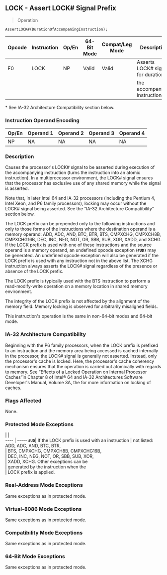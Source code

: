 ## LOCK - Assert LOCK# Signal Prefix

> Operation

``` slim
AssertLOCK#(DurationOfAccompaningInstruction);

```

 Opcode| Instruction| Op/En| 64-Bit Mode| Compat/Leg Mode| Description                         
 ---  | --- | --- | --- | --- | ---
 F0    | LOCK       | NP   | Valid      | Valid          | Asserts LOCK# signal for duration of
       |            |      |            |                | the accompanying instruction.       
<aside class="notification">
* See IA-32 Architecture Compatibility section below.
</aside>


### Instruction Operand Encoding
 Op/En| Operand 1| Operand 2| Operand 3| Operand 4
 ---  | --- | --- | --- | ---
 NP   | NA       | NA       | NA       | NA       

### Description
Causes the processor's LOCK# signal to be asserted during execution of the accompanying
instruction (turns the instruction into an atomic instruction). In a multiprocessor
environment, the LOCK# signal ensures that the processor has exclusive use of
any shared memory while the signal is asserted.

<aside class="notification">
Note that, in later Intel 64 and IA-32 processors (including the Pentium 4,
Intel Xeon, and P6 family processors), locking may occur without the LOCK# signal
being asserted. See the “IA-32 Architecture Compatibility” section below.
</aside>

The LOCK prefix can be prepended only to the following instructions and only
to those forms of the instructions where the destination operand is a memory
operand: ADD, ADC, AND, BTC, BTR, BTS, CMPXCHG, CMPXCH8B, CMPXCHG16B, DEC, INC,
NEG, NOT, OR, SBB, SUB, XOR, XADD, and XCHG. If the LOCK prefix is used with
one of these instructions and the source operand is a memory operand, an undefined
opcode exception (**``#UD)``** may be generated. An undefined opcode exception will
also be generated if the LOCK prefix is used with any instruction not in the
above list. The XCHG instruction always asserts the LOCK# signal regardless
of the presence or absence of the LOCK prefix.

The LOCK prefix is typically used with the BTS instruction to perform a read-modify-write
operation on a memory location in shared memory environment.

The integrity of the LOCK prefix is not affected by the alignment of the memory
field. Memory locking is observed for arbitrarily misaligned fields.

This instruction's operation is the same in non-64-bit modes and 64-bit mode.


### IA-32 Architecture Compatibility
Beginning with the P6 family processors, when the LOCK prefix is prefixed to
an instruction and the memory area being accessed is cached internally in the
processor, the LOCK# signal is generally not asserted. Instead, only the processor's
cache is locked. Here, the processor's cache coherency mechanism ensures that
the operation is carried out atomically with regards to memory. See “Effects
of a Locked Operation on Internal Processor Caches”in Chapter 8 of Intel® 64
and IA-32 Architectures Software Developer's Manual, Volume 3A, the for more
information on locking of caches.



### Flags Affected
None.


### Protected Mode Exceptions
   | |  
---- | -----
 **``#UD``**| If the LOCK prefix is used with an instruction
    | not listed: ADD, ADC, AND, BTC, BTR,          
    | BTS, CMPXCHG, CMPXCH8B, CMPXCHG16B,           
    | DEC, INC, NEG, NOT, OR, SBB, SUB, XOR,        
    | XADD, XCHG. Other exceptions can be           
    | generated by the instruction when the         
    | LOCK prefix is applied.                       

### Real-Address Mode Exceptions
Same exceptions as in protected mode.


### Virtual-8086 Mode Exceptions
Same exceptions as in protected mode.


### Compatibility Mode Exceptions
Same exceptions as in protected mode.


### 64-Bit Mode Exceptions
Same exceptions as in protected mode.
